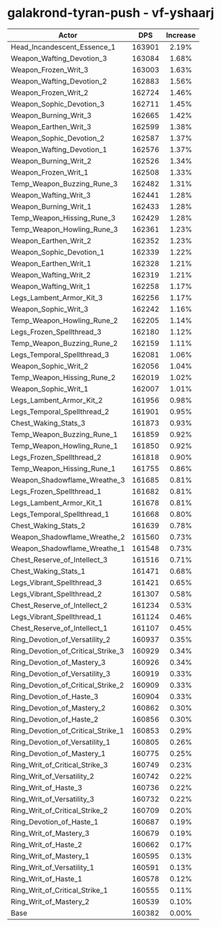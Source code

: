 # galakrond-tyran-push - vf-yshaarj
| Actor | DPS | Increase |
|---|:---:|:---:|
|Head_Incandescent_Essence_1|163901|2.19%|
|Weapon_Wafting_Devotion_3|163084|1.68%|
|Weapon_Frozen_Writ_3|163003|1.63%|
|Weapon_Wafting_Devotion_2|162883|1.56%|
|Weapon_Frozen_Writ_2|162724|1.46%|
|Weapon_Sophic_Devotion_3|162711|1.45%|
|Weapon_Burning_Writ_3|162665|1.42%|
|Weapon_Earthen_Writ_3|162599|1.38%|
|Weapon_Sophic_Devotion_2|162587|1.37%|
|Weapon_Wafting_Devotion_1|162576|1.37%|
|Weapon_Burning_Writ_2|162526|1.34%|
|Weapon_Frozen_Writ_1|162508|1.33%|
|Temp_Weapon_Buzzing_Rune_3|162482|1.31%|
|Weapon_Wafting_Writ_3|162441|1.28%|
|Weapon_Burning_Writ_1|162433|1.28%|
|Temp_Weapon_Hissing_Rune_3|162429|1.28%|
|Temp_Weapon_Howling_Rune_3|162361|1.23%|
|Weapon_Earthen_Writ_2|162352|1.23%|
|Weapon_Sophic_Devotion_1|162339|1.22%|
|Weapon_Earthen_Writ_1|162328|1.21%|
|Weapon_Wafting_Writ_2|162319|1.21%|
|Weapon_Wafting_Writ_1|162258|1.17%|
|Legs_Lambent_Armor_Kit_3|162256|1.17%|
|Weapon_Sophic_Writ_3|162242|1.16%|
|Temp_Weapon_Howling_Rune_2|162205|1.14%|
|Legs_Frozen_Spellthread_3|162180|1.12%|
|Temp_Weapon_Buzzing_Rune_2|162159|1.11%|
|Legs_Temporal_Spellthread_3|162081|1.06%|
|Weapon_Sophic_Writ_2|162056|1.04%|
|Temp_Weapon_Hissing_Rune_2|162019|1.02%|
|Weapon_Sophic_Writ_1|162007|1.01%|
|Legs_Lambent_Armor_Kit_2|161956|0.98%|
|Legs_Temporal_Spellthread_2|161901|0.95%|
|Chest_Waking_Stats_3|161873|0.93%|
|Temp_Weapon_Buzzing_Rune_1|161859|0.92%|
|Temp_Weapon_Howling_Rune_1|161850|0.92%|
|Legs_Frozen_Spellthread_2|161818|0.90%|
|Temp_Weapon_Hissing_Rune_1|161755|0.86%|
|Weapon_Shadowflame_Wreathe_3|161685|0.81%|
|Legs_Frozen_Spellthread_1|161682|0.81%|
|Legs_Lambent_Armor_Kit_1|161678|0.81%|
|Legs_Temporal_Spellthread_1|161668|0.80%|
|Chest_Waking_Stats_2|161639|0.78%|
|Weapon_Shadowflame_Wreathe_2|161560|0.73%|
|Weapon_Shadowflame_Wreathe_1|161548|0.73%|
|Chest_Reserve_of_Intellect_3|161516|0.71%|
|Chest_Waking_Stats_1|161471|0.68%|
|Legs_Vibrant_Spellthread_3|161421|0.65%|
|Legs_Vibrant_Spellthread_2|161307|0.58%|
|Chest_Reserve_of_Intellect_2|161234|0.53%|
|Legs_Vibrant_Spellthread_1|161124|0.46%|
|Chest_Reserve_of_Intellect_1|161107|0.45%|
|Ring_Devotion_of_Versatility_2|160937|0.35%|
|Ring_Devotion_of_Critical_Strike_3|160929|0.34%|
|Ring_Devotion_of_Mastery_3|160926|0.34%|
|Ring_Devotion_of_Versatility_3|160919|0.33%|
|Ring_Devotion_of_Critical_Strike_2|160909|0.33%|
|Ring_Devotion_of_Haste_3|160904|0.33%|
|Ring_Devotion_of_Mastery_2|160862|0.30%|
|Ring_Devotion_of_Haste_2|160856|0.30%|
|Ring_Devotion_of_Critical_Strike_1|160853|0.29%|
|Ring_Devotion_of_Versatility_1|160805|0.26%|
|Ring_Devotion_of_Mastery_1|160775|0.25%|
|Ring_Writ_of_Critical_Strike_3|160749|0.23%|
|Ring_Writ_of_Versatility_2|160742|0.22%|
|Ring_Writ_of_Haste_3|160736|0.22%|
|Ring_Writ_of_Versatility_3|160732|0.22%|
|Ring_Writ_of_Critical_Strike_2|160709|0.20%|
|Ring_Devotion_of_Haste_1|160687|0.19%|
|Ring_Writ_of_Mastery_3|160679|0.19%|
|Ring_Writ_of_Haste_2|160662|0.17%|
|Ring_Writ_of_Mastery_1|160595|0.13%|
|Ring_Writ_of_Versatility_1|160591|0.13%|
|Ring_Writ_of_Haste_1|160578|0.12%|
|Ring_Writ_of_Critical_Strike_1|160555|0.11%|
|Ring_Writ_of_Mastery_2|160539|0.10%|
|Base|160382|0.00%|
